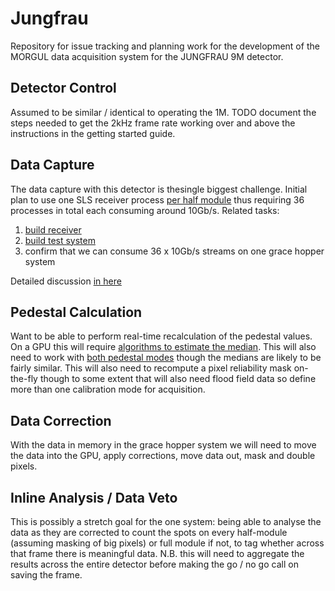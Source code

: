 # Jungfrau

Repository for issue tracking and planning work for the development of the MORGUL data acquisition system for the JUNGFRAU 9M detector.

## Detector Control

Assumed to be similar / identical to operating the 1M. TODO document the steps needed to get the 2kHz frame rate working over and above the instructions in the getting started guide.

## Data Capture

The data capture with this detector is thesingle biggest challenge. Initial plan to use one SLS receiver process [per half module](./FORMAT.md) thus requiring 36 processes in total each consuming around 10Gb/s. Related tasks:

1. [build receiver](https://github.com/graeme-winter/jungfrau/issues/23)
2. [build test system](https://github.com/graeme-winter/jungfrau/issues/5)
3. confirm that we can consume 36 x 10Gb/s streams on one grace hopper system

Detailed discussion [in here](./DAtA_CAPTURE.md)

## Pedestal Calculation

Want to be able to perform real-time recalculation of the pedestal values. On a GPU this will require [algorithms to estimate the median](https://github.com/graeme-winter/jungfrau/issues/22). This will also need to work with [both pedestal modes](https://github.com/graeme-winter/jungfrau/issues/17) though the medians are likely to be fairly similar. This will also need to recompute a pixel reliability mask on-the-fly though to some extent that will also need flood field data so define more than one calibration mode for acquisition.

## Data Correction

With the data in memory in the grace hopper system we will need to move the data into the GPU, apply corrections, move data out, mask and double pixels.

## Inline Analysis / Data Veto

This is possibly a stretch goal for the one system: being able to analyse the data as they are corrected to count the spots on every half-module (assuming masking of big pixels) or full module if not, to tag whether across that frame there is meaningful data. N.B. this will need to aggregate the results across the entire detector before making the go / no go call on saving the frame.
